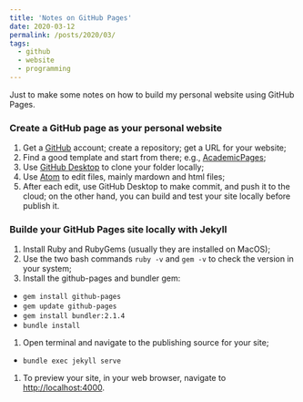 ```yaml
---
title: 'Notes on GitHub Pages'
date: 2020-03-12
permalink: /posts/2020/03/
tags:
  - github
  - website
  - programming
---
```


Just to make some notes on how to build my personal website using GitHub Pages.

### Create a GitHub page as your personal website

1. Get a [GitHub](https://github.com/) account; create a repository; get a URL for your website;
2. Find a good template and start from there; e.g., [AcademicPages](https://github.com/academicpages/academicpages.github.io);
3. Use [GitHub Desktop](https://desktop.github.com/) to clone your folder locally;
4. Use [Atom](https://atom.io/) to edit files, mainly mardown and html files;
5. After each edit, use GitHub Desktop to make commit, and push it to the cloud; on the other hand, you can build and test your site locally before publish it.


### Builde your GitHub Pages site locally with Jekyll

1. Install Ruby and RubyGems (usually they are installed on MacOS);
1. Use the two bash commands `ruby -v` and `gem -v` to check the version in your system;
1. Install the github-pages and bundler gem:
  * `gem install github-pages`
  * `gem update github-pages`
  * `gem install bundler:2.1.4`
  * `bundle install`
1. Open terminal and navigate to the publishing source for your site;
  * `bundle exec jekyll serve`
1. To preview your site, in your web browser, navigate to [http://localhost:4000](http://localhost:4000).
